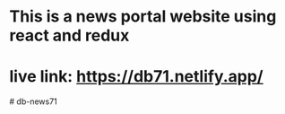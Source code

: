 # This is a news portal website using react and redux
# live link: https://db71.netlify.app/
#   d b - n e w s 7 1 
 
 
